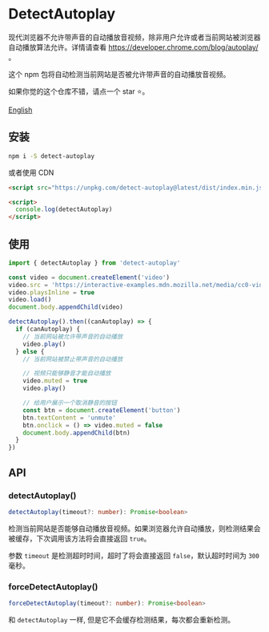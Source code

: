 # DetectAutoplay

现代浏览器不允许带声音的自动播放音视频，除非用户允许或者当前网站被浏览器自动播放算法允许。详情请查看 https://developer.chrome.com/blog/autoplay/ 。

这个 npm 包将自动检测当前网站是否被允许带声音的自动播放音视频。

如果你觉的这个仓库不错，请点一个 star ⭐️。

[English](./README.md)

## 安装

```bash
npm i -S detect-autoplay
```

或者使用 CDN

```html
<script src="https://unpkg.com/detect-autoplay@latest/dist/index.min.js"></script>

<script>
  console.log(detectAutoplay)
</script>
```

## 使用

```js
import { detectAutoplay } from 'detect-autoplay'

const video = document.createElement('video')
video.src = 'https://interactive-examples.mdn.mozilla.net/media/cc0-videos/friday.mp4'
video.playsInline = true
video.load()
document.body.appendChild(video)

detectAutoplay().then((canAutoplay) => {
  if (canAutoplay) {
    // 当前网站被允许带声音的自动播放
    video.play()
  } else {
    // 当前网站被禁止带声音的自动播放

    // 视频只能够静音才能自动播放
    video.muted = true
    video.play()

    // 给用户展示一个取消静音的按钮
    const btn = document.createElement('button')
    btn.textContent = 'unmute'
    btn.onclick = () => video.muted = false
    document.body.appendChild(btn)
  }
})
```

## API

### detectAutoplay()

```ts
detectAutoplay(timeout?: number): Promise<boolean>
```

检测当前网站是否能够自动播放音视频。如果浏览器允许自动播放，则检测结果会被缓存，下次调用该方法将会直接返回 `true`。

参数 `timeout` 是检测超时时间，超时了将会直接返回 `false`，默认超时时间为 `300` 毫秒。

### forceDetectAutoplay()

```ts
forceDetectAutoplay(timeout?: number): Promise<boolean>
```

和 `detectAutoplay` 一样, 但是它不会缓存检测结果，每次都会重新检测。
